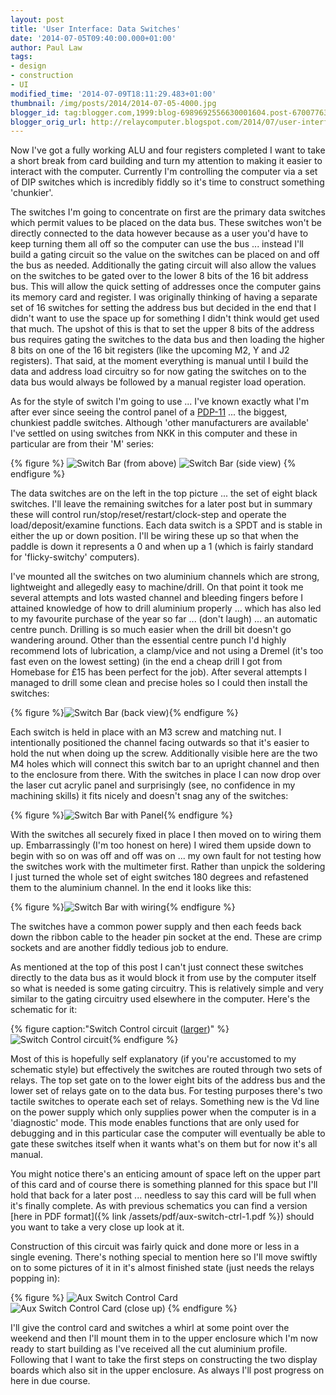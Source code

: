 ```yaml
---
layout: post
title: 'User Interface: Data Switches'
date: '2014-07-05T09:40:00.000+01:00'
author: Paul Law
tags:
- design
- construction
- UI
modified_time: '2014-07-09T18:11:29.483+01:00'
thumbnail: /img/posts/2014/2014-07-05-4000.jpg
blogger_id: tag:blogger.com,1999:blog-6989692556630001604.post-6700776355228293988
blogger_orig_url: http://relaycomputer.blogspot.com/2014/07/user-interface-data-switches.html
---
```


Now I've got a fully working ALU and four registers completed I want to take a 
short break from card building and turn my attention to making it easier to 
interact with the computer. Currently I'm controlling the computer via a set 
of DIP switches which is incredibly fiddly so it's time to construct something 
'chunkier'.

The switches I'm going to concentrate on first are the 
primary data switches which permit values to be placed on the data bus. These 
switches won't be directly connected to the data however because as a user 
you'd have to keep turning them all off so the computer can use the bus ... 
instead I'll build a gating circuit so the value on the switches can be placed 
on and off the bus as needed. Additionally the gating circuit will also allow 
the values on the switches to be gated over to the lower 8 bits of the 16 bit 
address bus. This will allow the quick setting of addresses once the computer 
gains its memory card and register. I was originally thinking of having a 
separate set of 16 switches for setting the address bus but decided in the end 
that I didn't want to use the space up for something I didn't think would get 
used that much. The upshot of this is that to set the upper 8 bits of the 
address bus requires gating the switches to the data bus and then loading the 
higher 8 bits on one of the 16 bit registers (like the upcoming M2, Y and J2 
registers). That said, at the moment everything is manual until I build the 
data and address load circuitry so for now gating the switches on to the data 
bus would always be followed by a manual register load operation.

As for the style of switch I'm going to use ... I've known exactly what I'm 
after ever since seeing the control panel of a 
[PDP-11](http://en.wikipedia.org/wiki/PDP-11) ... the 
biggest, chunkiest paddle switches. Although 'other manufacturers are 
available' I've settled on using switches from NKK in this computer and these 
in particular are from their 'M' series:

{% figure %}
![Switch Bar (from above)](/img/posts/2014/2014-07-05-0000.jpg)
![Switch Bar (side view)](/img/posts/2014/2014-07-05-0001.jpg)
{% endfigure %}

The data 
switches are on the left in the top picture ... the set of eight black 
switches. I'll leave the remaining switches for a later post but in summary 
these will control run/stop/reset/restart/clock-step and operate the 
load/deposit/examine functions. Each data switch is a SPDT and is stable in 
either the up or down position. I'll be wiring these up so that when the 
paddle is down it represents a 0 and when up a 1 (which is fairly standard for 
'flicky-switchy' computers).

I've mounted all the switches on two 
aluminium channels which are strong, lightweight and allegedly easy to 
machine/drill. On that point it took me several attempts and lots wasted 
channel and bleeding fingers before I attained knowledge of how to drill 
aluminium properly ... which has also led to my favourite purchase of the year 
so far ... (don't laugh) ... an automatic centre punch. Drilling is so much 
easier when the drill bit doesn't go wandering around. Other than the 
essential centre punch I'd highly recommend lots of lubrication, a clamp/vice 
and not using a Dremel (it's too fast even on the lowest setting) (in the end 
a cheap drill I got from Homebase for £15 has been perfect for the job). After 
several attempts I managed to drill some clean and precise holes so I could 
then install the switches:

{% figure %}![Switch Bar (back view)](/img/posts/2014/2014-07-05-0002.jpg){% endfigure %}

Each switch is 
held in place with an M3 screw and matching nut. I intentionally positioned 
the channel facing outwards so that it's easier to hold the nut when doing up 
the screw. Additionally visible here are the two M4 holes which will connect 
this switch bar to an upright channel and then to the enclosure from there. 
With the switches in place I can now drop over the laser cut acrylic panel and 
surprisingly (see, no confidence in my machining skills) it fits nicely and 
doesn't snag any of the switches:

{% figure %}![Switch Bar with Panel](/img/posts/2014/2014-07-05-0003.jpg){% endfigure %}

With the switches 
all securely fixed in place I then moved on to wiring them up. Embarrassingly 
(I'm too honest on here) I wired them upside down to begin with so on was off 
and off was on ... my own fault for not testing how the switches work with the 
multimeter first. Rather than unpick the soldering I just turned the whole set 
of eight switches 180 degrees and refastened them to the aluminium channel. In 
the end it looks like this:

{% figure %}![Switch Bar with wiring](/img/posts/2014/2014-07-05-0004.jpg){% endfigure %}

The switches 
have a common power supply and then each feeds back down the ribbon cable to 
the header pin socket at the end. These are crimp sockets and are another 
fiddly tedious job to endure.

As mentioned at the top of this post 
I can't just connect these switches directly to the data bus as it would block 
it from use by the computer itself so what is needed is some gating circuitry. 
This is relatively simple and very similar to the gating circuitry used 
elsewhere in the computer. Here's the schematic for it:

{% figure caption:"Switch Control circuit ([larger](/img/posts/2014/2014-07-05-1000.png))" %}![Switch Control circuit](/img/posts/2014/2014-07-05-0005.png){% endfigure %}

Most of this is 
hopefully self explanatory (if you're accustomed to my schematic style) but 
effectively the switches are routed through two sets of relays. The top set 
gate on to the lower eight bits of the address bus and the lower set of relays 
gate on to the data bus. For testing purposes there's two tactile switches to 
operate each set of relays. Something new is the Vd line on the power supply 
which only supplies power when the computer is in a 'diagnostic' mode. This 
mode enables functions that are only used for debugging and in this particular 
case the computer will eventually be able to gate these switches itself when 
it wants what's on them but for now it's all manual.

You might 
notice there's an enticing amount of space left on the upper part of this card 
and of course there is something planned for this space but I'll hold that 
back for a later post ... needless to say this card will be full when it's 
finally complete. As with previous schematics you can find a version [here in PDF format]({% link /assets/pdf/aux-switch-ctrl-1.pdf %}) should you want to 
take a very close up look at it.

Construction of this circuit was 
fairly quick and done more or less in a single evening. There's nothing 
special to mention here so I'll move swiftly on to some pictures of it in it's 
almost finished state (just needs the relays popping in):

{% figure %}
![Aux Switch Control Card](/img/posts/2014/2014-07-05-0006.jpg)
![Aux Switch Control Card (close up)](/img/posts/2014/2014-07-05-0007.jpg)
{% endfigure %}

I'll 
give the control card and switches a whirl at some point over the weekend and 
then I'll mount them in to the upper enclosure which I'm now ready to start 
building as I've received all the cut aluminium profile. Following that I want 
to take the first steps on constructing the two display boards which also sit 
in the upper enclosure. As always I'll post progress on here in due course. 
